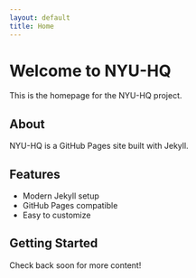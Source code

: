```yaml
---
layout: default
title: Home
---
```


# Welcome to NYU-HQ

This is the homepage for the NYU-HQ project.

## About

NYU-HQ is a GitHub Pages site built with Jekyll.

## Features

- Modern Jekyll setup
- GitHub Pages compatible
- Easy to customize

## Getting Started

Check back soon for more content!

